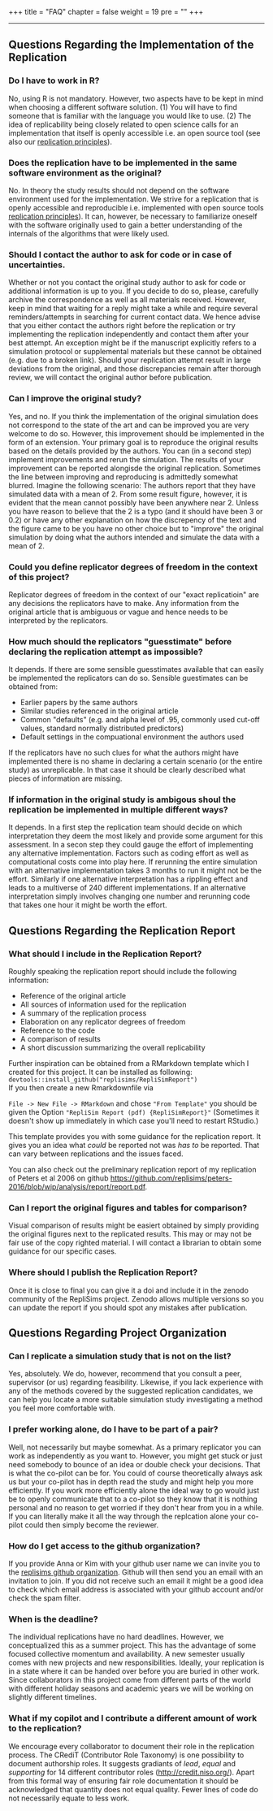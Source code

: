+++
title = "FAQ"
chapter = false
weight = 19
pre = "<b></b>"
+++
___

## Questions Regarding the Implementation of the Replication

### Do I have to work in R?
No, using R is not mandatory. However, two aspects have to be kept in mind when choosing a different software solution.
(1) You will have to find someone that is familiar with the language you would like to use. 
(2) The idea of replicability being closely related to open science calls for an implementation that itself is openly accessible i.e. an open source tool (see also our [replication principles](/aim/#replication-principles)).
 
### Does the replication have to be implemented in the same software environment as the original?
No. In theory the study results should not depend on the software environment used for the implementation. We strive for a replication that is openly accessible and reproducible i.e. implemented with open source tools [replication principles](/aim/#replication-principles)).
It can, however, be necessary to familiarize oneself with the software originally used to gain a better understanding of the internals of the algorithms that were likely used.

### Should I contact the author to ask for code or in case of uncertainties.
Whether or not you contact the original study author to ask for code or additional information is up to you.
If you decide to do so, please, carefully archive the correspondence as well as all materials received. 
However, keep in mind that waiting for a reply might take a while and require several reminders/attempts in searching for current contact data. 
We hence advise that you either contact the authors right before the replication or try implementing the replication independently and contact them after your best attempt.
An exception might be if the manuscript explicitly refers to a simulation protocol or supplemental materials but these cannot be obtained (e.g. due to a broken link).
Should your replication attempt result in large deviations from the original, 
and those discrepancies remain after thorough review, 
we will contact the original author before publication.

### Can I improve the original study?
Yes, and no. If you think the implementation of the original simulation does not correspond to the state of the art and can be improved you are very welcome to do so. 
However, this improvement should be implemented in the form of an extension. 
Your primary goal is to reproduce the original results based on the details provided by the authors.
You can (in a second step) implement improvements and rerun the simulation.
The results of your improvement can be reported alongisde the original replication.
Sometimes the line between improving and reproducing is admittedly somewhat blurred.
Imagine the following scenario: The authors report that they have simulated data with a mean of 2. 
From some result figure, however, it is evident that the mean cannot possibly have been anywhere near 2.
Unless you have reason to believe that the 2 is a typo (and it should have been 3 or 0.2) or have any other 
explanation on how the discrepency of the text and the figure came to be you have no other choice but to "improve"
the original simulation by doing what the authors intended and simulate the data with a mean of 2.

### Could you define replicator degrees of freedom in the context of this project?
Replicator degrees of freedom in the context of our "exact replicatioin" are any decisions the replicators have to make.
Any information from the original article that is ambiguous or vague and hence needs to be interpreted by the replicators.

### How much should the replicators "guesstimate" before declaring the replication attempt as impossible?
It depends. If there are some sensible guesstimates available that can easily be implemented the replicators can do so.
Sensible guestimates can be obtained from:
- Earlier papers by the same authors  
- Similar studies referenced in the original article  
- Common "defaults" (e.g. and alpha level of .95, commonly used cut-off values, standard normally distributed predictors)  
- Default settings in the compuational environment the authors used  

If the replicators have no such clues for what the authors might have implemented there is no shame in declaring a certain scenario (or the entire study)
as unreplicable. In that case it should be clearly described what pieces of information are missing.

### If information in the original study is ambigous shoul the replication be implemented in multiple different ways?
It depends. In a first step the replication team should decide on which interpretation they deem the most likely and provide some argument for this assessment.
In a secon step they could gauge the effort of implementing any alternative implementation. 
Factors such as coding effort as well as computational costs come into play here.
If rerunning the entire simulation with an alternative implementation takes 3 months to run it might not be the effort. 
Similarly if one alternative interpretation has a rippling effect and leads to a multiverse of 240 different implementations.
If an alternative interpretation simply involves changing one number and rerunning code that takes one hour it might be worth the effort.

## Questions Regarding the Replication Report

### What should I include in the Replication Report?
Roughly speaking the replication report should include the following information:

- Reference of the original article
- All sources of information used for the replication
- A summary of the replication process
- Elaboration on any replicator degrees of freedom
- Reference to the code
- A comparison of results
- A short discussion summarizing the overall replicability

Further inspiration can be obtained from a RMarkdown template which I created for this project.
It can be installed as following:  
`devtools::install_github("replisims/RepliSimReport")`  
If you then create a new Rmarkdownfile via  

`File -> New File -> RMarkdown`
and chose `"From Template"`
you should be given the Option `"RepliSim Report (pdf) {RepliSimReport}"`
(Sometimes it doesn't show up immediately in which case you'll need to restart RStudio.)

This template provides you with some guidance for the replication report.
It gives you an idea what *could* be reported not was *has to* be reported. 
That can vary between replications and the issues faced.

You can also check out the preliminary replication report of my replication of Peters et al 2006 on github https://github.com/replisims/peters-2016/blob/wip/analysis/report/report.pdf.

### Can I report the original figures and tables for comparison?
Visual comparison of results might be easiert obtained by simply providing the original figures next to the replicated results.
This may or may not be fair use of the copy righted material. 
I will contact a librarian to obtain some guidance for our specific cases. 

### Where should I publish the Replication Report? 
Once it is close to final you can give it a doi and include it in the zenodo community of the RepliSims project.
Zenodo allows multiple versions so you can update the report if you should spot any mistakes after publication.

## Questions Regarding Project Organization

### Can I replicate a simulation study that is not on the list?
Yes, absolutely. We do, however, recommend that you consult a peer, supervisor (or us) regarding feasibility.
Likewise, if you lack experience with any of the methods covered by the suggested replication candidates, we can help you locate a more suitable simulation study investigating a method you feel more comfortable with.

### I prefer working alone, do I have to be part of a pair?
Well, not necessarily but maybe somewhat. 
As a primary replicator you can work as independently as you want to. 
However, you might get stuck or just need somebody to bounce of an idea or double check your decisions. 
That is what the co-pilot can be for. 
You could of course theoretically always ask us but your co-pilot has in depth read the study and might help you more efficiently.
If you work more efficiently alone the ideal way to go would just be to openly communicate that to a co-pilot so they know that it is nothing personal and no reason to get worried if they don't hear from you in a while.
If you can literally make it all the way through the replcation alone your co-pilot could then simply become the reviewer. 

### How do I get access to the github organization?
If you provide Anna or Kim with your github user name we can invite you to the [replisims github organization](https://github.com/replisims).
Github will then send you an email with an invitation to join. 
If you did not receive such an email it might be a good idea to check which email address is associated with your github account and/or check the spam filter.

### When is the deadline?
The individual replications have no hard deadlines. 
However, we conceptualized this as a summer project. 
This has the advantage of some focused collective momentum and availability. 
A new semester usually comes with new projects and new responsibilities. 
Ideally, your replication is in a state where it can be handed over before you are buried in other work.
Since collaborators in this project come from different parts of the world with different holiday seasons and academic years we will be working on slightly different timelines.

### What if my copilot and I contribute a different amount of work to the replication?
We encourage every collaborator to document their role in the replication process. 
The CRediT (Contributor Role Taxonomy) is one possibility to document authorship roles.
It suggests gradiants of *lead*, *equal* and *supporting* for 14 different contributor roles
(http://credit.niso.org/).
Apart from this formal way of ensuring fair role documentation it should be acknowledged that quantity does not equal quality.
Fewer lines of code do not necessarily equate to less work. 

